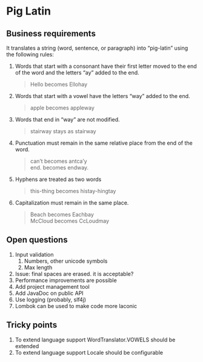 # Pig Latin
## Business requirements
It translates a string (word, sentence, or paragraph) into “pig-latin” using the
following rules:
1. Words that start with a consonant have their first letter moved to the end of the word and the
 letters “ay” added to the end.
   > Hello becomes Ellohay
2. Words that start with a vowel have the letters “way” added to the end.
   > apple becomes appleway
3. Words that end in “way” are not modified.
   > stairway stays as stairway
4. Punctuation must remain in the same relative place from the end of the word.
   > can’t becomes antca’y<br/>
   > end. becomes endway.
5. Hyphens are treated as two words
   > this-thing becomes histay-hingtay
6. Capitalization must remain in the same place.
   > Beach becomes Eachbay<br/>
   > McCloud becomes CcLoudmay

## Open questions
1. Input validation
    1. Numbers, other unicode symbols
    2. Max length
1. Issue: final spaces are erased. it is acceptable?
1. Performance improvements are possible
1. Add project management tool
1. Add JavaDoc on public API
1. Use logging (probably, slf4j)
1. Lombok can be used to make code more laconic

## Tricky points
1. To extend language support WordTranslator.VOWELS should be extended
2. To extend language support Locale should be configurable